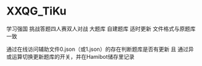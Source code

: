 # XXQG_TiKu
学习强国 挑战答题四人赛双人对战 大题库
自建题库 适时更新 文件格式与原题库一致

通过在线访问辅助文件0.json（或1.json）的存在判断题库是否有更新 且
通过异或运算切换更新题库的开关，并在Hamibot储存里记录
